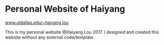 # Personal Website of Haiyang

www.utdallas.edu/~haiyang.lou

This is my personal website @Haiyang Lou 2017. I designed and created this website without any external code/template.
